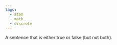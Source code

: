 ```yaml
---
tags:
  - atom
  - math
  - discrete
---
```

A sentence that is either true or false (but not both).